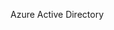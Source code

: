 <Token xmlns:xlink="http://www.w3.org/1999/xlink">Azure Active Directory</Token>

<!--HONumber=Mar16_HO1-->


